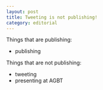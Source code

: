 ```yaml
---
layout: post
title: Tweeting is not publishing!
category: editorial
---
```


Things that are publishing:
- publishing

<!-- more -->

Things that are not publishing:
- tweeting
- presenting at AGBT
